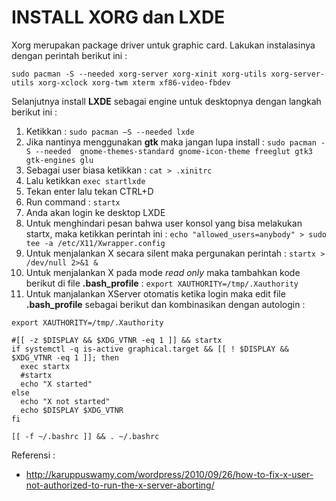 # INSTALL XORG dan LXDE
Xorg merupakan package driver untuk graphic card. Lakukan instalasinya dengan perintah berikut ini :
 ```
 sudo pacman -S --needed xorg-server xorg-xinit xorg-utils xorg-server-utils xorg-xclock xorg-twm xterm xf86-video-fbdev
 ```
Selanjutnya install **LXDE** sebagai engine untuk desktopnya dengan langkah berikut ini :

1.	Ketikkan : `sudo pacman –S --needed lxde`
2.	Jika nantinya menggunakan **gtk** maka jangan lupa install : `sudo pacman -S --needed  gnome-themes-standard gnome-icon-theme freeglut gtk3 gtk-engines glu`
3.	Sebagai user biasa ketikkan : `cat > .xinitrc`
4.	Lalu ketikkan `exec startlxde`
5.	Tekan enter lalu tekan CTRL+D
6.	Run command : `startx`
7.	Anda akan login ke desktop LXDE
8.	Untuk menghindari pesan bahwa user konsol yang bisa melakukan startx, maka ketikkan perintah ini : `echo "allowed_users=anybody" > sudo tee -a /etc/X11/Xwrapper.config`
9.	Untuk menjalankan X secara silent maka pergunakan perintah : `startx > /dev/null 2>&1 &`
10.	Untuk menjalankan X pada mode *read only* maka tambahkan kode berikut di file **.bash_profile** : `export XAUTHORITY=/tmp/.Xauthority`
11. Untuk manjalankan XServer otomatis ketika login maka edit file **.bash_profile** sebagai berikut dan kombinasikan dengan autologin :
```
export XAUTHORITY=/tmp/.Xauthority

#[[ -z $DISPLAY && $XDG_VTNR -eq 1 ]] && startx
if systemctl -q is-active graphical.target && [[ ! $DISPLAY && $XDG_VTNR -eq 1 ]]; then
  exec startx
  #startx
  echo "X started"
else
  echo "X not started"
  echo $DISPLAY $XDG_VTNR
fi

[[ -f ~/.bashrc ]] && . ~/.bashrc
```

Referensi :
- http://karuppuswamy.com/wordpress/2010/09/26/how-to-fix-x-user-not-authorized-to-run-the-x-server-aborting/
